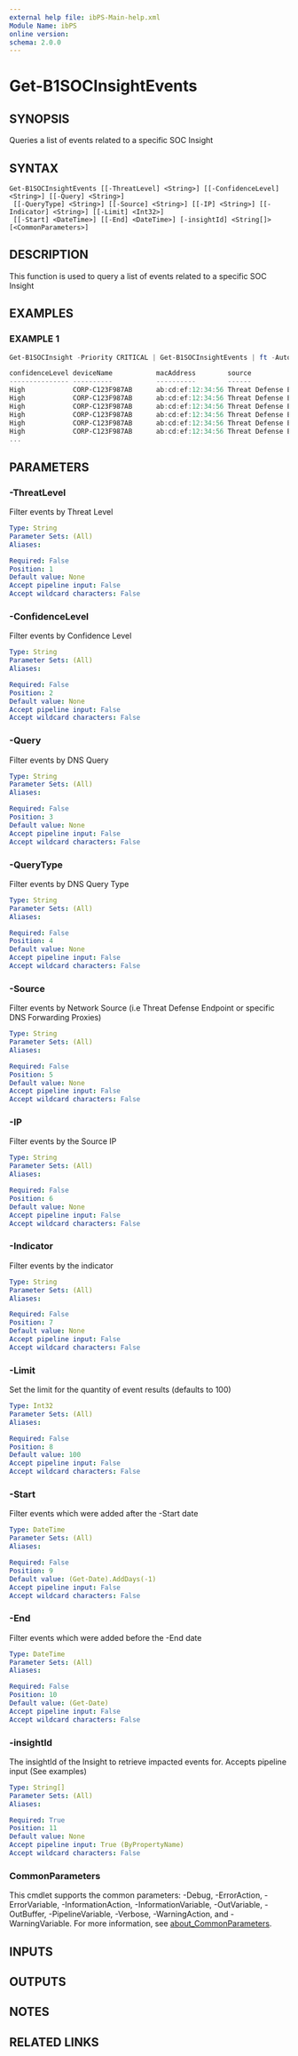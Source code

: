 ```yaml
---
external help file: ibPS-Main-help.xml
Module Name: ibPS
online version:
schema: 2.0.0
---
```


# Get-B1SOCInsightEvents

## SYNOPSIS
Queries a list of events related to a specific SOC Insight

## SYNTAX

```
Get-B1SOCInsightEvents [[-ThreatLevel] <String>] [[-ConfidenceLevel] <String>] [[-Query] <String>]
 [[-QueryType] <String>] [[-Source] <String>] [[-IP] <String>] [[-Indicator] <String>] [[-Limit] <Int32>]
 [[-Start] <DateTime>] [[-End] <DateTime>] [-insightId] <String[]> [<CommonParameters>]
```

## DESCRIPTION
This function is used to query a list of events related to a specific SOC Insight

## EXAMPLES

### EXAMPLE 1
```powershell
Get-B1SOCInsight -Priority CRITICAL | Get-B1SOCInsightEvents | ft -AutoSize

confidenceLevel deviceName           macAddress        source                   osVersion    action         policy                   deviceIp       query                                                                                                   queryType
--------------- ----------           ----------        ------                   ---------    ------         ------                   --------       -----                                                                                                   ---------
High            CORP-C123F987AB      ab:cd:ef:12:34:56 Threat Defense Endpoint  macOS 14.2.1 Block          Global_Security_Policy   212.204.104.50 gdgdxsrgbxdfbgcxv.com                                                                                   A
High            CORP-C123F987AB      ab:cd:ef:12:34:56 Threat Defense Endpoint  macOS 14.2.1 Block          Global_Security_Policy   80.153.81.224  fsfsef4wetrfeswg.com                                                                                    A
High            CORP-C123F987AB      ab:cd:ef:12:34:56 Threat Defense Endpoint  macOS 14.2.1 Block          Global_Security_Policy   80.153.81.224  fsfsef4wetrfeswg.com                                                                                    A
High            CORP-C123F987AB      ab:cd:ef:12:34:56 Threat Defense Endpoint  macOS 14.2.1 Block          Global_Security_Policy   212.204.104.50 vvv.fsgfsdxvxgddbn.vxgvr.xvfd.xvdxsv.dodgywebsite.com                                                   SRV
High            CORP-C123F987AB      ab:cd:ef:12:34:56 Threat Defense Endpoint  macOS 14.2.1 Block          Global_Security_Policy   212.204.104.50 vvv.fsgfsdxvxgddbn.vxgvr.xvfd.xvdxsv.dodgywebsite.com                                                   A
High            CORP-C123F987AB      ab:cd:ef:12:34:56 Threat Defense Endpoint  macOS 14.2.1 Block          Global_Security_Policy   212.204.104.50 vvv.fsgfsdxvxgddbn.vxgvr.xvfd.xvdxsv.dodgywebsite.com                                                   CNAME
...
```

## PARAMETERS

### -ThreatLevel
Filter events by Threat Level

```yaml
Type: String
Parameter Sets: (All)
Aliases:

Required: False
Position: 1
Default value: None
Accept pipeline input: False
Accept wildcard characters: False
```

### -ConfidenceLevel
Filter events by Confidence Level

```yaml
Type: String
Parameter Sets: (All)
Aliases:

Required: False
Position: 2
Default value: None
Accept pipeline input: False
Accept wildcard characters: False
```

### -Query
Filter events by DNS Query

```yaml
Type: String
Parameter Sets: (All)
Aliases:

Required: False
Position: 3
Default value: None
Accept pipeline input: False
Accept wildcard characters: False
```

### -QueryType
Filter events by DNS Query Type

```yaml
Type: String
Parameter Sets: (All)
Aliases:

Required: False
Position: 4
Default value: None
Accept pipeline input: False
Accept wildcard characters: False
```

### -Source
Filter events by Network Source (i.e Threat Defense Endpoint or specific DNS Forwarding Proxies)

```yaml
Type: String
Parameter Sets: (All)
Aliases:

Required: False
Position: 5
Default value: None
Accept pipeline input: False
Accept wildcard characters: False
```

### -IP
Filter events by the Source IP

```yaml
Type: String
Parameter Sets: (All)
Aliases:

Required: False
Position: 6
Default value: None
Accept pipeline input: False
Accept wildcard characters: False
```

### -Indicator
Filter events by the indicator

```yaml
Type: String
Parameter Sets: (All)
Aliases:

Required: False
Position: 7
Default value: None
Accept pipeline input: False
Accept wildcard characters: False
```

### -Limit
Set the limit for the quantity of event results (defaults to 100)

```yaml
Type: Int32
Parameter Sets: (All)
Aliases:

Required: False
Position: 8
Default value: 100
Accept pipeline input: False
Accept wildcard characters: False
```

### -Start
Filter events which were added after the -Start date

```yaml
Type: DateTime
Parameter Sets: (All)
Aliases:

Required: False
Position: 9
Default value: (Get-Date).AddDays(-1)
Accept pipeline input: False
Accept wildcard characters: False
```

### -End
Filter events which were added before the -End date

```yaml
Type: DateTime
Parameter Sets: (All)
Aliases:

Required: False
Position: 10
Default value: (Get-Date)
Accept pipeline input: False
Accept wildcard characters: False
```

### -insightId
The insightId of the Insight to retrieve impacted events for. 
Accepts pipeline input (See examples)

```yaml
Type: String[]
Parameter Sets: (All)
Aliases:

Required: True
Position: 11
Default value: None
Accept pipeline input: True (ByPropertyName)
Accept wildcard characters: False
```

### CommonParameters
This cmdlet supports the common parameters: -Debug, -ErrorAction, -ErrorVariable, -InformationAction, -InformationVariable, -OutVariable, -OutBuffer, -PipelineVariable, -Verbose, -WarningAction, and -WarningVariable. For more information, see [about_CommonParameters](http://go.microsoft.com/fwlink/?LinkID=113216).

## INPUTS

## OUTPUTS

## NOTES

## RELATED LINKS

